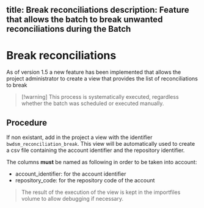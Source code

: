 title: Break reconciliations 
description: Feature that allows the batch to break unwanted reconciliations during the Batch
---

# Break reconciliations

As of version 1.5 a new feature has been implemented that allows the project administrator to create a view that provides the list of reconciliations to break

> [!warning] This process is systematically executed, regardless whether the batch was scheduled or executed manually.

## Procedure

If non existant, add in the project a view with the identifier `bwdsm_reconciliation_break`. This view will be automatically used to create a csv file containing the account identifier and the repository identifier.  

The columns **must** be named as following in order to be taken into account:

- account_identifier: for the account identifier
- repository_code: for the repository code of the account

> The result of the execution of the view is kept in the importfiles volume to allow debugging if necessary.
